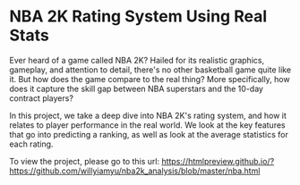 # NBA 2K Rating System Using Real Stats
Ever heard of a game called NBA 2K? Hailed for its realistic graphics, gameplay, and attention to detail, there's no other basketball game quite like it. But how does the game compare to the real thing? 
More specifically, how does it capture the skill gap between NBA superstars and the 10-day contract players?

In this project, we take a deep dive into NBA 2K's rating system, and how it relates to player performance in the real world. We look at the key features that go into predicting a ranking, as well as look at the average statistics for each rating. 

To view the project, please go to this url: https://htmlpreview.github.io/?https://github.com/willyiamyu/nba2k_analysis/blob/master/nba.html
